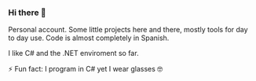 ### Hi there 👋

Personal account. Some little projects here and there, mostly tools for day to day use. Code is almost completely in Spanish.

I like C# and the .NET enviroment so far.


⚡ Fun fact: I program in C# yet I wear glasses 🤓

<!--**Sennendai/Sennendai** is a ✨ _special_ ✨ repository because its `README.md` (this file) appears on your GitHub profile.-->

